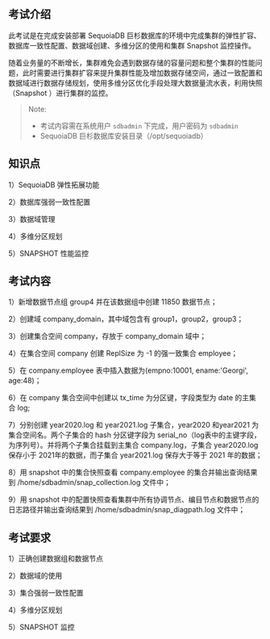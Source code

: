 ## 考试介绍

此考试是在完成安装部署 SequoiaDB 巨杉数据库的环境中完成集群的弹性扩容、数据库一致性配置、数据域创建、多维分区的使用和集群 Snapshot 监控操作。



随着业务量的不断增长，集群难免会遇到数据存储的容量问题和整个集群的性能问题，此时需要进行集群扩容来提升集群性能及增加数据存储空间，通过一致配置和数据域进行数据存储规划，使用多维分区优化手段处理大数据量流水表，利用快照（Snapshot ）进行集群的监控。

> Note:
> - 考试内容需在系统用户 `sdbadmin` 下完成，用户密码为 `sdbadmin`
> - SequoiaDB 巨杉数据库安装目录（/opt/sequoiadb）

## 知识点

1）SequoiaDB 弹性拓展功能

2）数据库强弱一致性配置

3）数据域管理

4）多维分区规划

5）SNAPSHOT 性能监控

## 考试内容

1）新增数据节点组 group4 并在该数据组中创建 11850 数据节点；

2）创建域 company_domain，其中域包含有 group1，group2，group3；

3）创建集合空间 company，存放于 company_domain 域中；

4）在集合空间 company 创建 ReplSize 为 -1 的强一致集合 employee；

5）在 company.employee 表中插入数据为(empno:10001, ename:'Georgi', age:48)；

6）在 company 集合空间中创建以 tx_time 为分区键，字段类型为 date 的主集合 log;

7）分别创建 year2020.log 和 year2021.log 子集合，year2020 和year2021 为集合空间名。两个子集合的 hash 分区键字段为 serial_no（log表中的主键字段，为序列号）。并将两个子集合挂载到主集合 company.log，子集合 year2020.log 保存小于 2021年的数据，而子集合 year2021.log 保存大于等于 2021 年的数据；

8）用 snapshot 中的集合快照查看 company.employee 的集合并输出查询结果到 /home/sdbadmin/snap_collection.log 文件中；

9）用 snapshot 中的配置快照查看集群中所有协调节点、编目节点和数据节点的日志路径并输出查询结果到 /home/sdbadmin/snap_diagpath.log 文件中；

## 考试要求

1）正确创建数据组和数据节点

2）数据域的使用

3）集合强弱一致性配置

4）多维分区规划

5）SNAPSHOT 监控

<!--

## 示例代码

1）弹性拓展；

```shell
sdb 'db = new Sdb("localhost", 11810)'
sdb 'dataRG = db.createRG("group4")'
sdb 'dataRG.createNode("d8ed8784777c", 11850, "/opt/sequoiadb/database/data/11850/")'
sdb 'dataRG.start()'
```

2）数据域；

```shell
sdb 'db.createDomain ( "company_domain", [ "group1", "group2", "group3"], { AutoSplit: true } ) ;'
```

3）创建集合空间；

```shell
sdb 'db.createCS("company", { Domain : "company_domain" } )'
```

4）创建集合；

```shell
sdb 'db.company.createCL ("employee", {"ShardingKey" : { "_id" : 1} , "ShardingType" : "hash" , "Compressed" : true , "CompressionType" : "lzw" , "ReplSize": -1, "AutoSplit" : true , "EnsureShardingIndex" : false }) ;'
```

5）插入 employee 表数据为(empno:10001, ename:'Georgi', age:48)；

```shell
sdb 'db.company.employee.insert({empno:10001, ename:"Georgi", age:48})'
```

6）创建主集合；

```shell
sdb 'db.company.createCL("log", { IsMainCL : true , ShardingKey : {"tx_time" : 1 } , ShardingType : "range" } ) ;'
```

7）创建子集合并挂载到主集合；

```shell
sdb 'db.createCS("year2020", { Domain : "company_domain" }) ;'
sdb 'db.createCS("year2021", { Domain : "company_domain"}) ;'
sdb 'db.year2020.createCL("log",{"ShardingKey" : { "serial_no" : 1 } , "ShardingType" : "hash" , "ReplSize" : -1 , "Compressed" : true , "CompressionType" : "lzw" , "AutoSplit" : true , "EnsureShardingIndex" : false }) ;'
sdb 'db.year2021.createCL("log",{"ShardingKey" : { "serial_no" : 1 } , "ShardingType" : "hash" , "ReplSize" : -1 , "Compressed" : true , "CompressionType" : "lzw" , "AutoSplit" : true , "EnsureShardingIndex" : false }) ;'

sdb 'db.company.log.attachCL("year2020.log", { LowBound : { "tx_time" : MinKey() } , UpBound : { "tx_time" : { "$date" : "2021-01-01" } } } ) ;'
sdb 'db.company.log.attachCL("year2021.log", { LowBound : { "tx_time" : { "$date" : "2021-01-01" } } , UpBound : {"tx_time" : MaxKey() }}) ;'
```

8）用 snapshot 查看 company.employee 的集合快照信息；

```shell
sdb 'db.snapshot (SDB_SNAP_COLLECTIONS, { Name : "company.employee" } ) ;' > /home/sdbadmin/snap_collection.log
```

9）查看集群中所有协调节点、编目节点和数据节点的日志路径；

```shell
sdb 'db.snapshot( SDB_SNAP_CONFIGS , {} , { NodeName : null , diagpath : null } ) ;' > /home/sdbadmin/snap_diagpath.log
```

-->

